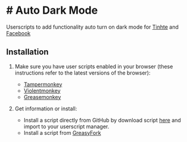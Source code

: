 # # Auto Dark Mode

Userscripts to add functionality auto turn on dark mode for [Tinhte](https://tinhte.vn/) and [Facebook](https://www.facebook.com/)

## Installation
1. Make sure you have user scripts enabled in your browser (these instructions refer to the latest versions of the browser):

	* [Tampermonkey](https://www.tampermonkey.net/)
	* [Violentmonkey](https://violentmonkey.github.io/get-it/)
	* [Greasemonkey](https://addons.mozilla.org/firefox/addon/greasemonkey/)

2. Get information or install:
	* Install a script directly from GitHub by download script [here](https://github.com/gh-sondh/auto-dark-mode-script) and import to your userscript manager.
	* Install a script from [GreasyFork](https://greasyfork.org/scripts/443080-auto-dark-mode)